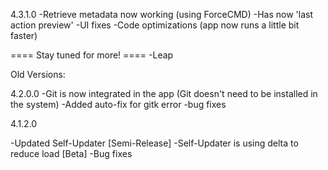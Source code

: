 4.3.1.0
-Retrieve metadata now working (using ForceCMD)
-Has now 'last action preview'
-UI fixes
-Code optimizations (app now runs a little bit faster)

==== Stay tuned for more! ====
-Leap



Old Versions:

4.2.0.0
-Git is now integrated in the app 
(Git doesn't need to be installed in the system)
-Added auto-fix for gitk error
-bug fixes

4.1.2.0

-Updated Self-Updater [Semi-Release]
-Self-Updater is using delta to reduce load [Beta]
-Bug fixes
